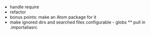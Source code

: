 * handle require
* refactor
* bonus points: make an Atom package for it
* make ignored dirs and searched files configurable - globs
** pull in .importaliasrc
